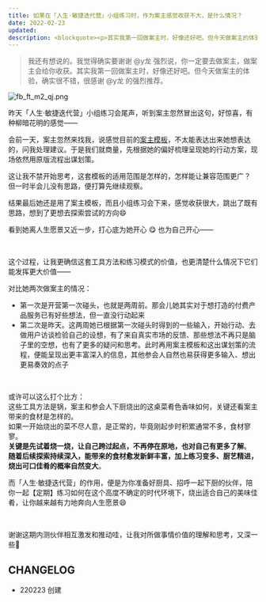 ```yaml
---
title: 如果在「人生·敏捷迭代营」小组练习时，作为案主感觉收获不大，是什么情况？
date: 2022-02-23
updated: 
description: <blockquote><p>其实我第一回做案主时，好像还好吧。但今天做案主的体验，确实很不错，很感谢 @y龙 的强烈推荐。</p></blockquote><p>昨天「人生·敏捷迭代营」小组练习会尾声，听到案主忽然冒出这句，好惊喜，有种柳暗花明的感觉。</p><p>也更觉幸运，能遇到这群内测伙伴相互激发、推动，让我对所做事情价值的理解和思考，又深一些🥰比心&amp;感谢😄🙌🏻</p>
---
```




> 我还有想说的。我觉得确实要谢谢 @y龙 强烈说，你一定要去做案主，做案主会给你收获。其实我第一回做案主时，好像还好吧。但今天做案主的体验，确实很不错，很感谢 @y龙 的强烈推荐。

![fb_ft_m2_qj.png](https://cdn.sunnyhuang.net/share/fb_ft_m2_qj.png ':size=500')

昨天「人生·敏捷迭代营」小组练习会尾声，听到案主忽然冒出这句，好惊喜，有种柳暗花明的感觉——

会前一天，案主忽然来找我，说感觉目前的[案主模板](https://faciloutput.feishu.cn/docs/doccnzZy5LZibUoAWukFQAonbvb)，不太能表达出来她想表达的，问我处理建议。于是我们就商量，先根据她的偏好梳理呈现她的行动方案，现场依然用原版流程出谋划策。

这让我不禁开始思考，这套模板的适用范围是怎样的，怎样能让兼容范围更广？
但一时半会儿没有思路，便打算先继续观察。

结果最后她还是用了案主模板，而且小组练习会下来，感觉收获很大，跳出了既有思路，想到了更想去探索尝试的方向😄

看到她离人生愿景又近一步，打心底为她开心 😋  也为自己开心——

<br> 

这个过程，让我更确信这套工具方法和练习模式的价值，也更清楚什么情况下它们能发挥更大价值——

对比她两次做案主的情况：
- 第一次是开营第一次碰头，也就是两周前。那会儿她其实对于想打造的付费产品服务已有好些想法，但一直没行动起来
- 第二次是昨天。这两周她已根据第一次碰头时得到的一些输入，开始行动、去做用户访谈检验自己的设想，有了来自真实市场的反馈、那些想法不再只是脑子里的空想，也有了更多的疑问和思考。此时再用案主模板和这出谋划策的流程，便能呈现出更丰富深入的信息，其他参会人自然也易获得更多输入、想出更易奏效的点子

<br>  

或许可以这么打个比方： <br> 
这些工具方法是锅，案主和参会人下厨烧出的这桌菜肴色香味如何，关键还看案主带来的食材是怎样的。 <br> 
如果一开始烧出的菜不尽人意，是正常的，毕竟刚起步时积累通常不多，食材寥寥。 <br> 
**关键是先试着烧一烧，让自己跨过起点，不再停在原地，也对自己有更多了解**。 <br> 
**随着后续探索持续深入，能带来的食材愈发新鲜丰富，加上练习变多、厨艺精进，烧出可口佳肴的概率自然变大**。

而「人生·敏捷迭代营」的作用，便是为你准备好厨具、招呼一起下厨的伙伴，陪你一起【定期】练习如何在这个高度不确定的时代环境下，烧出适合自己的美味佳肴，让你越来越有力地奔向人生愿景😄

<br> 

谢谢这期内测伙伴相互激发和推动哇，让我对所做事情价值的理解和思考，又深一些🤗


## CHANGELOG 

- 220223 创建
